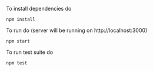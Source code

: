 To install dependencies do
```
npm install
```


To run do (server will be running on http://localhost:3000)
```
npm start
```


To run test suite do
```
npm test
```
